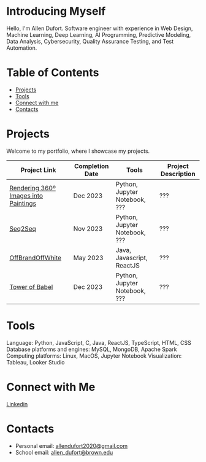 #  Introducing Myself

Hello, I'm Allen Dufort. Software engineer with experience in Web Design, Machine Learning, Deep Learning, AI Programming, Predictive Modeling, Data Analysis, Cybersecurity, Quality Assurance Testing, and Test Automation.

# Table of Contents
- [Projects](#projects)
- [Tools](#tools)
- [Connect with me](#connect-with-me)
- [Contacts](#contacts)

# Projects
Welcome to my portfolio, where I showcase my projects.

| Project Link | Completion Date | Tools | Project Description |
| ------------ | --------------- | ----- | ------------------- |
| [Rendering 360º Images into Paintings](google.com) | Dec 2023 | Python, Jupyter Notebook, ??? | ??? |
| [Seq2Seq](google.com) | Nov 2023 | Python, Jupyter Notebook, ??? | ??? |
| [OffBrandOffWhite](google.com) | May 2023 | Java, Javascript, ReactJS | ??? |
| [Tower of Babel](google.com) | Dec 2023 | Python, Jupyter Notebook, ??? | ??? |


# Tools
Language: Python, JavaScript, C, Java, ReactJS, TypeScript, HTML, CSS
Database platforms and engines: MySQL, MongoDB, Apache Spark 
Computing platforms: Linux, MacOS, Jupyter Notebook
Visualization: Tableau, Looker Studio

# Connect with Me
[Linkedin](https://www.linkedin.com/in/allen-dufort/)

# Contacts
- Personal email: allendufort2020@gmail.com
- School email: allen_dufort@brown.edu
